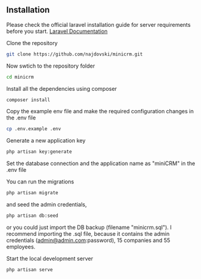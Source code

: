## Installation

Please check the official laravel installation guide for server requirements before you start. [Laravel Documentation](https://laravel.com/docs/6.x)

Clone the repository
```bash
git clone https://github.com/najdovski/minicrm.git
```

Now swtich to the repository folder
```bash
cd minicrm
```

Install all the dependencies using composer
```bash
composer install
```

Copy the example env file and make the required configuration changes in the .env file
```bash
cp .env.example .env
```

Generate a new application key
```bash
php artisan key:generate
```

Set the database connection and the application name as "miniCRM" in the .env file

You can run the migrations
```bash
php artisan migrate
```
and seed the admin credentials,
```bash
php artisan db:seed
```
or you could just import the DB backup (filename "minicrm.sql").
I recommend importing the .sql file, because it contains the admin credentials (admin@admin.com:password), 15 companies and 55 employees.

Start the local development server
```bash
php artisan serve
```